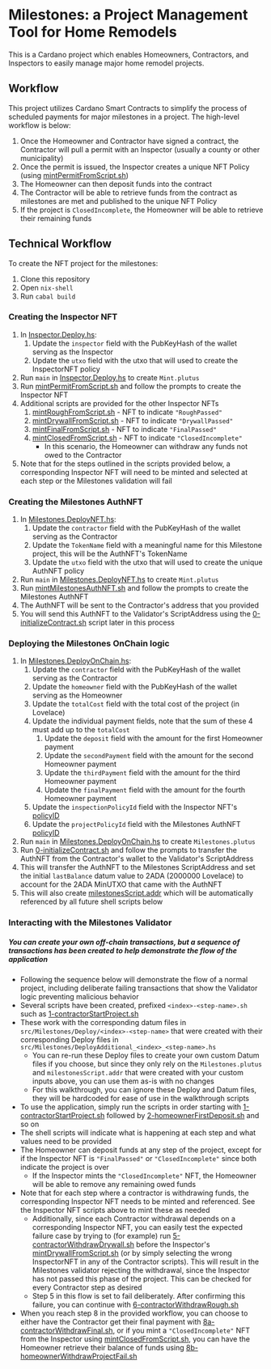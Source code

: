 # Milestones: a Project Management Tool for Home Remodels

This is a Cardano project which enables Homeowners, Contractors, and Inspectors to easily manage major home remodel projects.

## Workflow

This project utilizes Cardano Smart Contracts to simplify the process of scheduled payments for major milestones in a project. The high-level workflow is below:

1. Once the Homeowner and Contractor have signed a contract, the Contractor will pull a permit with an Inspector (usually a county or other municipality)
1. Once the permit is issued, the Inspector creates a unique NFT Policy (using [mintPermitFromScript.sh](scripts/mintPermitFromScript.sh))
1. The Homeowner can then deposit funds into the contract
1. The Contractor will be able to retrieve funds from the contract as milestones are met and published to the unique NFT Policy
1. If the project is `ClosedIncomplete`, the Homeowner will be able to retrieve their remaining funds

## Technical Workflow

To create the NFT project for the milestones:

1. Clone this repository
1. Open `nix-shell`
1. Run `cabal build`

### Creating the Inspector NFT
1. In [Inspector.Deploy.hs](src/Inspector/Deploy.hs): 
    1. Update the `inspector` field with the PubKeyHash of the wallet serving as the Inspector
    1. Update the `utxo` field with the utxo that will used to create the InspectorNFT policy
1. Run `main` in [Inspector.Deploy.hs](src/Inspector/Deploy.hs) to create `Mint.plutus`
1. Run [mintPermitFromScript.sh](scripts/mintPermitFromScript.sh) and follow the prompts to create the Inspector NFT
1. Additional scripts are provided for the other Inspector NFTs
    1. [mintRoughFromScript.sh](scripts/mintRoughFromScript.sh) - NFT to indicate `"RoughPassed"`
    1. [mintDrywallFromScript.sh](scripts/mintDrywallFromScript.sh) - NFT to indicate `"DrywallPassed"`
    1. [mintFinalFromScript.sh](scripts/mintFinalFromScript.sh) - NFT to indicate `"FinalPassed"`
    1. [mintClosedFromScript.sh](scripts/mintClosedFromScript.sh) - NFT to indicate `"ClosedIncomplete"`
        * In this scenario, the Homeowner can withdraw any funds not owed to the Contractor
1. Note that for the steps outlined in the scripts provided below, a corresponding Inspector NFT will need to be minted and selected at each step or the Milestones validation will fail

### Creating the Milestones AuthNFT
1. In [Milestones.DeployNFT.hs](src/Milestones/DeployNFT.hs): 
    1. Update the `contractor` field with the PubKeyHash of the wallet serving as the Contractor
    1. Update the `TokenName` field with a meaningful name for this Milestone project, this will be the AuthNFT's TokenName
    1. Update the `utxo` field with the utxo that will used to create the unique AuthNFT policy
1. Run `main` in [Milestones.DeployNFT.hs](src/Milestones/DeployNFT.hs) to create `Mint.plutus`
1. Run [mintMilestonesAuthNFT.sh](scripts/mintMilestonesAuthNFT.sh) and follow the prompts to create the Milestones AuthNFT
1. The AuthNFT will be sent to the Contractor's address that you provided
1. You will send this AuthNFT to the Validator's ScriptAddress using the [0-initializeContract.sh](scripts/0-initializeContract.sh) script later in this process

### Deploying the Milestones OnChain logic
1. In [Milestones.DeployOnChain.hs](src/Milestones/DeployOnChain.hs): 
    1. Update the `contractor` field with the PubKeyHash of the wallet serving as the Contractor
    1. Update the `homeowner` field with the PubKeyHash of the wallet serving as the Homeowner
    1. Update the `totalCost` field with the total cost of the project (in Lovelace)
    1. Update the individual payment fields, note that the sum of these 4 must add up to the `totalCost`
        1. Update the `deposit` field with the amount for the first Homeowner payment
        1. Update the `secondPayment` field with the amount for the second Homeowner payment
        1. Update the `thirdPayment` field with the amount for the third Homeowner payment
        1. Update the `finalPayment` field with the amount for the fourth Homeowner payment    
    1. Update the `inspectionPolicyId` field with the Inspector NFT's [policyID](src/Inspector/Deploy/policyID)
    1. Update the `projectPolicyId` field with the Milestones AuthNFT [policyID](src/Milestones/Deploy/policyID)
1. Run `main` in [Milestones.DeployOnChain.hs](src/Milestones/DeployOnChain.hs) to create `Milestones.plutus`
1. Run [0-initializeContract.sh](scripts/0-initializeContract.sh) and follow the prompts to transfer the AuthNFT from the Contractor's wallet to the Validator's ScriptAddress
1. This will transfer the AuthNFT to the Milestones ScriptAddress and set the initial `lastBalance` datum value to 2ADA (2000000 Lovelace) to account for the 2ADA MinUTXO that came with the AuthNFT
1. This will also create [milestonesScript.addr](src/Milestones/Deploy/milestonesScript.addr) which will be automatically referenced by all future shell scripts below


### Interacting with the Milestones Validator
##### You can create your own off-chain transactions, but a sequence of transactions has been created to help demonstrate the flow of the application

* Following the sequence below will demonstrate the flow of a normal project, including deliberate failing transactions that show the Validator logic preventing malicious behavior
* Several scripts have been created, prefixed `<index>-<step-name>.sh` such as [1-contractorStartProject.sh](scripts/1-contractorStartProject.sh) 
* These work with the corresponding datum files in `src/Milestones/Deploy/<index>-<step-name>` that were created with their corresponding Deploy files in `src/Milestones/DeployAdditional_<index>_<step-name>.hs`
    * You can re-run these Deploy files to create your own custom Datum files if you choose, but since they only rely on the `Milestones.plutus` and `milestonesScript.addr` that were created with your custom inputs above, you can use them as-is with no changes
    * For this walkthrough, you can ignore these Deploy and Datum files, they will be hardcoded for ease of use in the walkthrough scripts
* To use the application, simply run the scripts in order starting with [1-contractorStartProject.sh](scripts/1-contractorStartProject.sh) followed by [2-homeownerFirstDeposit.sh](scripts/2-homeownerFirstDeposit.sh) and so on
* The shell scripts will indicate what is happening at each step and what values need to be provided
* The Homeowner can deposit funds at any step of the project, except for if the Inspector NFT is `"FinalPassed"` or `"ClosedIncomplete"` since both indicate the project is over
    * If the Inspector mints the `"ClosedIncomplete"` NFT, the Homeowner will be able to remove any remaining owed funds
* Note that for each step where a contractor is withdrawing funds, the corresponding Inspector NFT needs to be minted and referenced. See the Inspector NFT scripts above to mint these as needed
    * Additionally, since each Contractor withdrawal depends on a corresponding Inspector NFT, you can easily test the expected failure case by trying to (for example) run [5-contractorWithdrawDrywall.sh](scripts/5-contractorWithdrawDrywall.sh) before the Inspector's [mintDrywallFromScript.sh](scripts/mintDrywallFromScript.sh) (or by simply selecting the wrong InspectorNFT in any of the Contractor scripts). This will result in the Milestones validator rejecting the withdrawal, since the Inspector has not passed this phase of the project. This can be checked for every Contractor step as desired
    * Step 5 in this flow is set to fail deliberately. After confirming this failure, you can continue with [6-contractorWithdrawRough.sh](scripts/6-contractorWithdrawRough.sh)
* When you reach step 8 in the provided workflow, you can choose to either have the Contractor get their final payment with [8a-contractorWithdrawFinal.sh](scripts/8a-contractorWithdrawFinal.sh), or if you mint a `"ClosedIncomplete"` NFT from the Inspector using [mintClosedFromScript.sh](scripts/mintClosedFromScript.sh), you can have the Homeowner retrieve their balance of funds using [8b-homeownerWithdrawProjectFail.sh](scripts/8b-homeownerWithdrawProjectFail.sh)